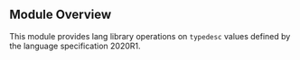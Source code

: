 ## Module Overview

This module provides lang library operations on `typedesc` values defined by the language specification 2020R1.
